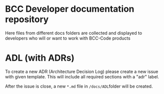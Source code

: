 ﻿# BCC Developer documentation repository

Here files from different docs folders are collected and displayed to developers who will or want to work with BCC-Code products


# ADL (with ADRs)

To create a new ADR (Architecture Decision Log) please create a new issue with given template. This will include all required sections with a "adr" label. 

After the issue is close, a new `*.md` file in `/docs/ADL`folder will be created.
